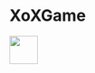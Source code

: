  # XoXGame
<img src="https://img.icons8.com/external-lineal-color-zulfa-mahendra/48/000000/external-tic-tac-toe-halloween-activities-lineal-color-zulfa-mahendra.png" width="50" height="50">


